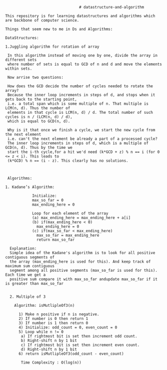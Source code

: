                                            
                                           
                                     # datastructure-and-algorithm
                                            
    This repository is for learning datastructures and algorithms which are backbone of computer science.
                
    Things that seem new to me in Ds and Algorithms:
                
    DataStructures:
                
    1.Juggling algorithm for rotation of array
                
     In this algorithm instead of moving one by one, divide the array in different sets 
     where number of sets is equal to GCD of n and d and move the elements within sets.
                 
     Now arrise two questions:
                 
     How does the GCD decide the number of cycles needed to rotate the array?
     Because the inner loop increments in steps of d, and stops when it gets back to the starting point, 
     i.e. a total span which is some multiple of n. That multiple is LCM(n, d). Thus the number of 
     elements in that cycle is LCM(n, d) / d. The total number of such cycles is n / (LCM(n, d) / d), 
     which is equal to GCD(n, d).

     Why is it that once we finish a cycle, we start the new cycle from the next element 
     i.e. can't the next element be already a part of a processed cycle?
     The inner loop increments in steps of d, which is a multiple of GCD(n, d). Thus by the time we 
     start the i-th cycle,for a hit we'd need (k*GCD + z) % n == i (for 0 <= z < i). This leads to 
     (k*GCD) % n == (i - z). This clearly has no solutions.
                 
                 
                
     Algorithms:
                
    1. Kadane’s Algorithm:

                Initialize:
                max_so_far = 0
                max_ending_here = 0

                Loop for each element of the array
                (a) max_ending_here = max_ending_here + a[i]
                (b) if(max_ending_here < 0)
                  max_ending_here = 0
                (c) if(max_so_far < max_ending_here)
                  max_so_far = max_ending_here
                  return max_so_far
                
      Explanation:
      Simple idea of the Kadane's algorithm is to look for all positive contiguous segments of 
      the array (max_ending_here is used for this). And keep track of maximum sum contiguous 
      segment among all positive segments (max_so_far is used for this). Each time we get a 
      positive sum compare it with max_so_far andupdate max_so_far if it is greater than max_so_far
             
      
      2. Multiple of 3
             
        Algorithm: isMutlipleOf3(n)
          
          1) Make n positive if n is negative.
          2) If number is 0 then return 1
          3) If number is 1 then return 0
          4) Initialize: odd_count = 0, even_count = 0
          5) Loop while n != 0
           a) If rightmost bit is set then increment odd count.
           b) Right-shift n by 1 bit
           c) If rightmost bit is set then increment even count.
           d) Right-shift n by 1 bit
          6) return isMutlipleOf3(odd_count - even_count)
          
           Time Complexity : O(log(n))
                
